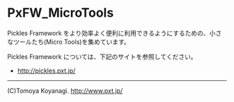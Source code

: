 PxFW_MicroTools
===============

Pickles Framework をより効率よく便利に利用できるようにするための、小さなツールたち(Micro Tools)を集めています。

Pickles Framework については、下記のサイトを参照してください。  
* http://pickles.pxt.jp/

---
(C)Tomoya Koyanagi.
http://www.pxt.jp/

